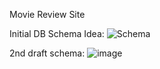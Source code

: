 Movie Review Site

Initial DB Schema Idea:
![Schema](https://github.com/user-attachments/assets/d1f5803a-c692-40ea-96b8-b0929c10aef7)

2nd draft schema:
![image](https://github.com/user-attachments/assets/34dea8a4-a885-4cee-b466-d0ddc8885208)
